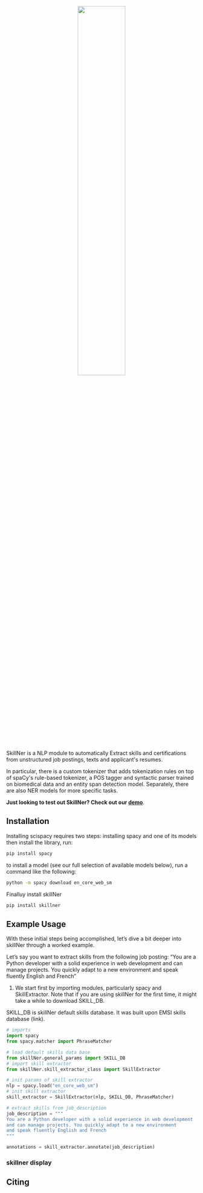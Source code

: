 <p align="center"><img width="50%" src="https://user-images.githubusercontent.com/56308112/128958594-79813e72-b688-4a9a-9267-324f098d4b0c.png" /></p>


SkillNer is a NLP module to automatically Extract skills and certifications from unstructured job postings, texts and applicant's resumes.

In particular, there is a custom tokenizer that adds tokenization rules on top of spaCy's
rule-based tokenizer, a POS tagger and syntactic parser trained on biomedical data and
an entity span detection model. Separately, there are also NER models for more specific tasks.

**Just looking to test out SkillNer? Check out our [demo](https://share.streamlit.io/anasaito/skillner_demo/index.py)**.


## Installation
Installing scispacy requires two steps: installing spacy and one of its models  then  install the library, run:
```bash
pip install spacy 
```

to install a model (see our full selection of available models below), run a command like the following:

```bash
python -m spacy download en_core_web_sm
```
Finalluy install skillNer
```bash
pip install skillner 
```

## Example Usage

With these initial steps being accomplished, let’s dive a bit deeper into skillNer through a worked example.

Let’s say you want to extract skills from the following job posting: “You are a Python developer with a solid experience in web development and can manage projects. You quickly adapt to a new environment and speak fluently English and French”

1. We start first by importing modules, particularly spacy and SkillExtractor. Note that if you are using skillNer for the first time, it might take a while to download SKILL_DB.

SKILL_DB is skillNer default skills database. It was built upon EMSI skills database (link).

```python
# imports
import spacy
from spacy.matcher import PhraseMatcher

# load default skills data base
from skillNer.general_params import SKILL_DB
# import skill extractor
from skillNer.skill_extractor_class import SkillExtractor

# init params of skill extractor
nlp = spacy.load("en_core_web_sm")
# init skill extractor
skill_extractor = SkillExtractor(nlp, SKILL_DB, PhraseMatcher)

# extract skills from job_description
job_description = """
You are a Python developer with a solid experience in web development
and can manage projects. You quickly adapt to a new environment
and speak fluently English and French
"""

annotations = skill_extractor.annotate(job_description)


```


### skillner display




## Citing




